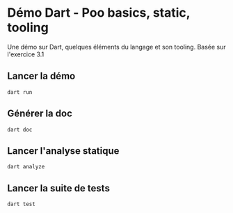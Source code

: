 # Démo Dart - Poo basics, static, tooling

Une démo sur Dart, quelques éléments du langage et son tooling. Basée sur l'exercice 3.1

## Lancer la démo

~~~
dart run
~~~

## Générer la doc

~~~
dart doc
~~~

## Lancer l'analyse statique

~~~
dart analyze
~~~

## Lancer la suite de tests

~~~
dart test
~~~
